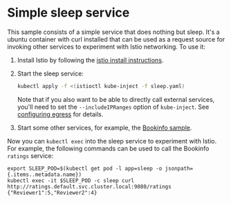 # Simple sleep service

This sample consists of a simple service that does nothing but sleep. 
It's a ubuntu container with curl installed that can be used as a request source for invoking other services
to experiment with Istio networking.
To use it:

1. Install Istio by following the [istio install instructions](https://istio.io/docs/tasks/installing-istio.html).

2. Start the sleep service:

   ```bash
   kubectl apply -f <(istioctl kube-inject -f sleep.yaml)
   ```
   
   Note that if you also want to be able to directly call
   external services, you'll need to set the `--includeIPRanges` option of `kube-inject`.
   See [configuring egress](https://istio.io/docs/tasks/egress.html) for details.
   
3. Start some other services, for example, the [Bookinfo sample](https://istio.io/docs/samples/bookinfo.html).

Now you can `kubectl exec` into the sleep service to experiment with Istio.
For example, the following commands can be used to call the Bookinfo `ratings` service:

```
export SLEEP_POD=$(kubectl get pod -l app=sleep -o jsonpath={.items..metadata.name})
kubectl exec -it $SLEEP_POD -c sleep curl http://ratings.default.svc.cluster.local:9080/ratings
{"Reviewer1":5,"Reviewer2":4}
```
